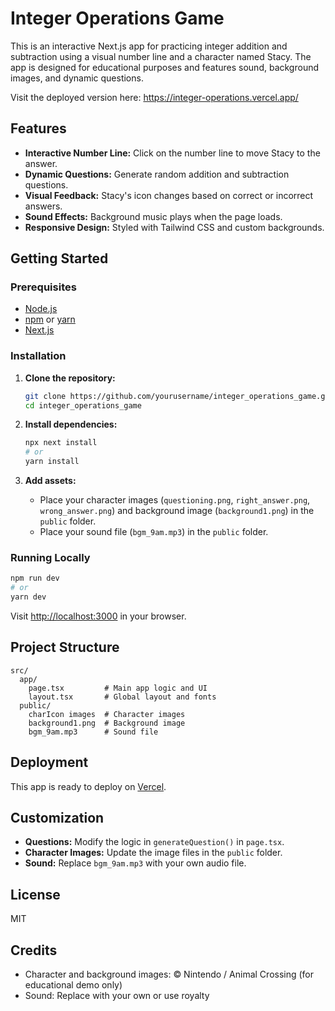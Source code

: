# Integer Operations Game

This is an interactive Next.js app for practicing integer addition and subtraction using a visual number line and a character named Stacy. The app is designed for educational purposes and features sound, background images, and dynamic questions.

Visit the deployed version here: https://integer-operations.vercel.app/
## Features

- **Interactive Number Line:** Click on the number line to move Stacy to the answer.
- **Dynamic Questions:** Generate random addition and subtraction questions.
- **Visual Feedback:** Stacy's icon changes based on correct or incorrect answers.
- **Sound Effects:** Background music plays when the page loads.
- **Responsive Design:** Styled with Tailwind CSS and custom backgrounds.

## Getting Started

### Prerequisites

- [Node.js](https://nodejs.org/)
- [npm](https://www.npmjs.com/) or [yarn](https://yarnpkg.com/)
- [Next.js](https://nextjs.org/)

### Installation

1. **Clone the repository:**
   ```bash
   git clone https://github.com/yourusername/integer_operations_game.git
   cd integer_operations_game
   ```

2. **Install dependencies:**
   ```bash
   npx next install
   # or
   yarn install
   ```

3. **Add assets:**
   - Place your character images (`questioning.png`, `right_answer.png`, `wrong_answer.png`) and background image (`background1.png`) in the `public` folder.
   - Place your sound file (`bgm_9am.mp3`) in the `public` folder.

### Running Locally

```bash
npm run dev
# or
yarn dev
```

Visit [http://localhost:3000](http://localhost:3000) in your browser.

## Project Structure

```
src/
  app/
    page.tsx         # Main app logic and UI
    layout.tsx       # Global layout and fonts
  public/
    charIcon images  # Character images
    background1.png  # Background image
    bgm_9am.mp3      # Sound file
```

## Deployment

This app is ready to deploy on [Vercel](https://vercel.com/).  

## Customization

- **Questions:** Modify the logic in `generateQuestion()` in `page.tsx`.
- **Character Images:** Update the image files in the `public` folder.
- **Sound:** Replace `bgm_9am.mp3` with your own audio file.

## License

MIT

## Credits

- Character and background images: © Nintendo / Animal Crossing (for educational demo only)
- Sound: Replace with your own or use royalty
